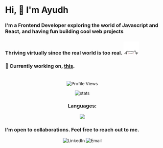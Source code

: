 # Hi, :wave: I'm Ayudh
### I'm a Frontend Developer exploring the world of Javascript and React, and having fun building cool web projects
### Thriving virtually since the real world is too real. <img src="cat.webp" width="50"/>
### :pushpin: Currently working on, [this](https://github.com/makersmecca/Vibie).
#
<p align="center">
  <img src="https://komarev.com/ghpvc/?username=makersmecca&base=1093&label=Profile+Views" alt="Profile Views" />
</p>
<p align="center">
  <img src="https://streak-stats.demolab.com?user=makersmecca&theme=tokyonight&border_radius=6&date_format=M%20j%5B%2C%20Y%5D&card_width=450&card_height=170" alt="stats" />
</p>
<h3 align="center">Languages: </h3>
<p align="center">
  <img src="https://github-readme-stats.vercel.app/api/top-langs/?username=anuraghazra&layout=compact&theme=radical" />
</p>

### I'm open to collaborations. Feel free to reach out to me.
<div align="center">
  <a href="https://www.linkedin.com/in/ayudh-nandi" style="text-decoration:none;">
    <img src="https://github.com/makersmecca/makersmecca/blob/master/Linkedin.png" alt="LinkedIn" width="35" height="35"/>
  </a>
  <a href="mailto:ayudhnandi@gmail.com" style="text-decoration:none;">
    <img src="https://github.com/makersmecca/makersmecca/blob/master/Email%20.png" alt="Email" width="35" height="35"/>
  </a>
</div>



